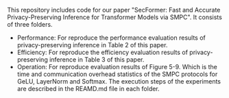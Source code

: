 This repository includes code for our paper "SecFormer: Fast and Accurate Privacy-Preserving Inference for Transformer Models via SMPC". It consists of three folders.
- Performance: For reproduce the performance evaluation results of privacy-preserving inference in Table 2 of this paper.
- Efficiency: For reproduce the efficiency evaluation results of privacy-preserving inference in Table 3 of this paper.
- Operation: For reproduce evaluation results of Figure 5-9. Which is the time and communication overhead statistics of the SMPC protocols for GeLU, LayerNorm and Softmax.
The execution steps of the experiments are described in the REAMD.md file in each folder.